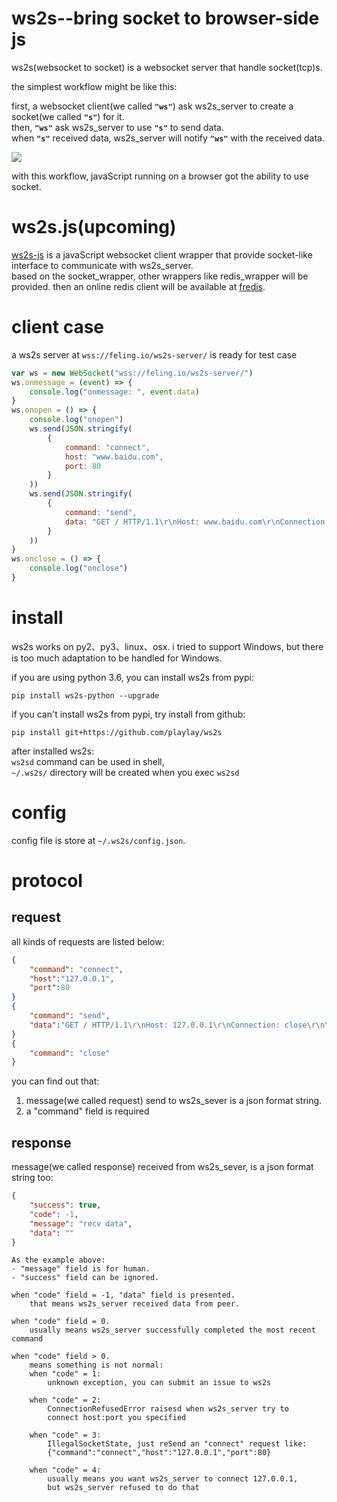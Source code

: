 ws2s--bring socket to browser-side js
=====================================
ws2s(websocket to socket) is a websocket server that handle socket(tcp)s.   

the simplest workflow might be like this:    

first, a websocket client(we called **`"ws"`**) ask ws2s_server to create a socket(we called **`"s"`**) for it.    
then, **`"ws"`** ask ws2s_server to use **`"s"`** to send data.    
when **`"s"`** received data, ws2s_server will notify **`"ws"`** with the received data.    

![](https://playlay.github.io/images/ws2s.png)    

with this workflow, javaScript running on a browser got the ability to use socket.    


ws2s.js(upcoming)
=================
[ws2s-js](ws2s-js/) is a javaScript websocket client wrapper that provide socket-like interface to communicate with ws2s_server.    
based on the socket_wrapper, other wrappers like redis_wrapper will be provided. then an online redis client will be available at [fredis](https://feling.io/redis/).    


client case
============
a ws2s server at `wss://feling.io/ws2s-server/` is ready for test case

```javaScript
var ws = new WebSocket("wss://feling.io/ws2s-server/")
ws.onmessage = (event) => {
    console.log("onmessage: ", event.data)
}
ws.onopen = () => {
    console.log("onopen")
    ws.send(JSON.stringify(
        {
            command: "connect",
            host: "www.baidu.com",
            port: 80
        }
    ))
    ws.send(JSON.stringify(
        {
            command: "send",
            data: "GET / HTTP/1.1\r\nHost: www.baidu.com\r\nConnection: close\r\n\r\n"
        }
    ))
}
ws.onclose = () => {
    console.log("onclose")
}
```


install
=======
ws2s works on py2、py3、linux、osx. i tried to support Windows, but there is too much adaptation to be handled for Windows.    

if you are using python 3.6, you can install ws2s from pypi:    
```shell
pip install ws2s-python --upgrade
```

if you can't install ws2s from pypi, try install from github:    
```shhell
pip install git+https://github.com/playlay/ws2s
```

after installed ws2s:     
`ws2sd` command can be used in shell,     
`~/.ws2s/` directory will be created when you exec `ws2sd`      


config
======
config file is store at `~/.ws2s/config.json`.    


protocol
========

request
-------

all kinds of requests are listed below:     
```json
{
    "command": "connect",
    "host":"127.0.0.1",
    "port":80
}
{
    "command": "send",
    "data":"GET / HTTP/1.1\r\nHost: 127.0.0.1\r\nConnection: close\r\n\r\n"
}
{
    "command": "close"
}
```
you can find out that:    

1. message(we called request) send to ws2s_sever is a json format string.   
2. a "command" field is required    

response
--------
message(we called response) received from ws2s_sever, is a json format string too:      
```json
{
    "success": true,
    "code": -1,
    "message": "recv data",
    "data": ""
}
```
```
As the example above:    
- "message" field is for human.   
- "success" field can be ignored.     

when "code" field = -1, "data" field is presented.     
    that means ws2s_server received data from peer.      

when "code" field = 0.      
    usually means ws2s_server successfully completed the most recent command    

when "code" field > 0.      
    means something is not normal:      
    when "code" = 1:    
        unknown exception, you can submit an issue to ws2s    

    when "code" = 2:    
        ConnectionRefusedError raisesd when ws2s_server try to   
        connect host:port you specified    

    when "code" = 3:    
        IllegalSocketState, just reSend an "connect" request like:    
        {"command":"connect","host":"127.0.0.1","port":80}    

    when "code" = 4:    
        usually means you want ws2s_server to connect 127.0.0.1,    
        but ws2s_server refused to do that     
```
